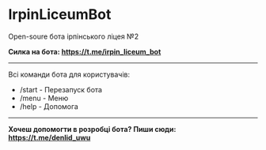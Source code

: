 # IrpinLiceumBot

Open-soure бота ірпінського ліцея №2

<b>Силка на бота: https://t.me/irpin_liceum_bot</b>

<hr>

Всі команди бота для користувачів:
<ul>
  <li>/start - Перезапуск бота</li>
  <li>/menu - Меню</li>
  <li>/help - Допомога</li>
</ul>

<hr>

<b>Хочеш допомогти в розробці бота? Пиши сюди: https://t.me/denlid_uwu</b>
